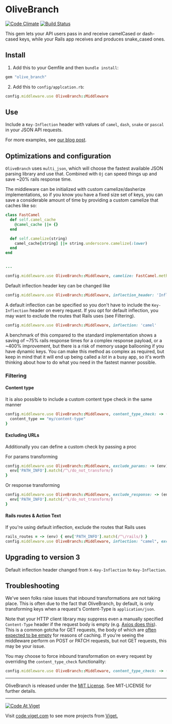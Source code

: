 # OliveBranch

[![Code Climate](https://codeclimate.com/github/vigetlabs/olive_branch.png)](https://codeclimate.com/github/vigetlabs/olive_branch)
[![Build Status](https://travis-ci.org/vigetlabs/olive_branch.svg?branch=master)](https://travis-ci.org/vigetlabs/olive_branch)

This gem lets your API users pass in and receive camelCased or dash-cased keys, while your Rails app receives and produces snake_cased ones.

## Install

1. Add this to your Gemfile and then `bundle install`:

```ruby
gem "olive_branch"
```

2. Add this to `config/applcation.rb`:

```ruby
config.middleware.use OliveBranch::Middleware
```

## Use

Include a `Key-Inflection` header with values of `camel`, `dash`, `snake` or `pascal` in your JSON API requests.

For more examples, see [our blog post](https://www.viget.com/articles/introducing-olivebranch).

## Optimizations and configuration

`OliveBranch` uses `multi_json`, which will choose the fastest available JSON parsing library and use that. Combined with `Oj` can speed things up and save ~20% rails response time.

The middleware can be initialized with custom camelize/dasherize implementations, so if you know you have a fixed size set of keys, you can save a considerable amount of time by providing a custom camelize that caches like so:

```ruby
class FastCamel
  def self.camel_cache
    @camel_cache ||= {}
  end

  def self.camelize(string)
    camel_cache[string] ||= string.underscore.camelize(:lower)
  end
end


...

config.middleware.use OliveBranch::Middleware, camelize: FastCamel.method(:camelize)
```

Default inflection header key can be changed like

```ruby
config.middleware.use OliveBranch::Middleware, inflection_header: 'Inflect-With'
```

A default inflection can be specified so you don't have to include the `Key-Inflection` header on every request. If you opt for default inflection, you may want to exclude the routes that Rails uses (see Filtering).

```ruby
config.middleware.use OliveBranch::Middleware, inflection: 'camel'
```

A benchmark of this compared to the standard implementation shows a saving of ~75% rails response times for a complex response payload, or a ~400% improvement, but there is a risk of memory usage ballooning if you have dynamic keys. You can make this method as complex as required, but keep in mind that it will end up being called a _lot_ in a busy app, so it's worth thinking about how to do what you need in the fastest manner possible.

### Filtering

#### Content type

It is also possible to include a custom content type check in the same manner

```ruby
config.middleware.use OliveBranch::Middleware, content_type_check: -> (content_type) {
  content_type == "my/content-type"
}
```

#### Excluding URLs

Additionally you can define a custom check by passing a proc

For params transforming

```ruby
config.middleware.use OliveBranch::Middleware, exclude_params: -> (env) {
  env['PATH_INFO'].match(/^\/do_not_transform/)
}
```

Or response transforming

```ruby
config.middleware.use OliveBranch::Middleware, exclude_response: -> (env) {
  env['PATH_INFO'].match(/^\/do_not_transform/)
}
```

#### Rails routes & Action Text

If you're using default inflection, exclude the routes that Rails uses
```ruby
rails_routes = -> (env) { env['PATH_INFO'].match(/^\/rails/) }
config.middleware.use OliveBranch::Middleware, inflection: "camel", exclude_params: rails_routes, exclude_response: rails_routes
```

## Upgrading to version 3

Default inflection header changed from `X-Key-Inflection` to `Key-Inflection`.

## Troubleshooting

We've seen folks raise issues that inbound transformations are not taking place. This is often due to the fact that OliveBranch, by default, is only transforming keys when a request's Content-Type is `application/json`.

Note that your HTTP client library may suppress even a manually specified `Content-Type` header if the request body is empty (e.g. [Axios does this](https://github.com/axios/axios/issues/86)). This is a common gotcha for GET requests, the body of which are [often expected to be empty](https://stackoverflow.com/questions/978061/http-get-with-request-body) for reasons of caching. If you're seeing the middleware perform on POST or PATCH requests, but not GET requests, this may be your issue.

You may choose to force inbound transformation on every request by overriding the `content_type_check` functionality:

```ruby
config.middleware.use OliveBranch::Middleware, content_type_check: -> (content_type) { true }
```

* * *

OliveBranch is released under the [MIT License](http://www.opensource.org/licenses/MIT). See MIT-LICENSE for further details.

* * *

<a href="http://code.viget.com">
  <img src="http://code.viget.com/github-banner.png" alt="Code At Viget">
</a>

Visit [code.viget.com](http://code.viget.com) to see more projects from [Viget.](https://viget.com)
